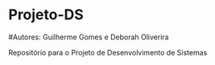 # Projeto-DS
#Autores: Guilherme Gomes e Deborah Oliverira

Repositório para o Projeto de Desenvolvimento de Sistemas

